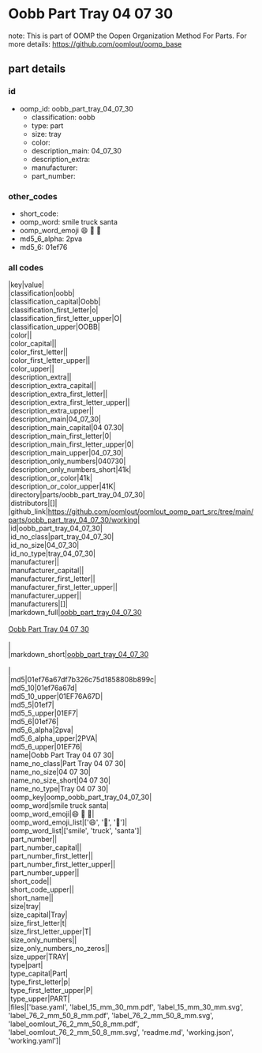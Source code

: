 # Oobb Part Tray 04 07 30  

note: This is part of OOMP the Oopen Organization Method For Parts. For more details: https://github.com/oomlout/oomp_base

##  part details





### id
* oomp_id: oobb_part_tray_04_07_30
  * classification: oobb
  * type: part
  * size: tray
  * color: 
  * description_main: 04_07_30
  * description_extra: 
  * manufacturer: 
  * part_number: 

### other_codes
* short_code: 
* oomp_word: smile truck santa
* oomp_word_emoji :smile: :truck: :santa:
* md5_6_alpha: 2pva
* md5_6: 01ef76

### all codes 
|key|value|  
|classification|oobb|  
|classification_capital|Oobb|  
|classification_first_letter|o|  
|classification_first_letter_upper|O|  
|classification_upper|OOBB|  
|color||  
|color_capital||  
|color_first_letter||  
|color_first_letter_upper||  
|color_upper||  
|description_extra||  
|description_extra_capital||  
|description_extra_first_letter||  
|description_extra_first_letter_upper||  
|description_extra_upper||  
|description_main|04_07_30|  
|description_main_capital|04 07.30|  
|description_main_first_letter|0|  
|description_main_first_letter_upper|0|  
|description_main_upper|04_07_30|  
|description_only_numbers|040730|  
|description_only_numbers_short|41k|  
|description_or_color|41k|  
|description_or_color_upper|41K|  
|directory|parts/oobb_part_tray_04_07_30|  
|distributors|[]|  
|github_link|https://github.com/oomlout/oomlout_oomp_part_src/tree/main/parts/oobb_part_tray_04_07_30/working|  
|id|oobb_part_tray_04_07_30|  
|id_no_class|part_tray_04_07_30|  
|id_no_size|04_07_30|  
|id_no_type|tray_04_07_30|  
|manufacturer||  
|manufacturer_capital||  
|manufacturer_first_letter||  
|manufacturer_first_letter_upper||  
|manufacturer_upper||  
|manufacturers|[]|  
|markdown_full|[oobb_part_tray_04_07_30](https://github.com/oomlout/oomlout_oomp_part_src/tree/main/parts/oobb_part_tray_04_07_30/working)<br>[](https://github.com/oomlout/oomlout_oomp_part_src/tree/main/parts/oobb_part_tray_04_07_30/working)<br>[Oobb Part Tray 04 07 30](https://github.com/oomlout/oomlout_oomp_part_src/tree/main/parts/oobb_part_tray_04_07_30/working)<br><br>|  
|markdown_short|[oobb_part_tray_04_07_30](https://github.com/oomlout/oomlout_oomp_part_src/tree/main/parts/oobb_part_tray_04_07_30/working)<br><br>|  
|md5|01ef76a67df7b326c75d1858808b899c|  
|md5_10|01ef76a67d|  
|md5_10_upper|01EF76A67D|  
|md5_5|01ef7|  
|md5_5_upper|01EF7|  
|md5_6|01ef76|  
|md5_6_alpha|2pva|  
|md5_6_alpha_upper|2PVA|  
|md5_6_upper|01EF76|  
|name|Oobb Part Tray 04 07 30|  
|name_no_class|Part Tray 04 07 30|  
|name_no_size|04 07 30|  
|name_no_size_short|04 07 30|  
|name_no_type|Tray 04 07 30|  
|oomp_key|oomp_oobb_part_tray_04_07_30|  
|oomp_word|smile truck santa|  
|oomp_word_emoji|:smile: :truck: :santa:|  
|oomp_word_emoji_list|[':smile:', ':truck:', ':santa:']|  
|oomp_word_list|['smile', 'truck', 'santa']|  
|part_number||  
|part_number_capital||  
|part_number_first_letter||  
|part_number_first_letter_upper||  
|part_number_upper||  
|short_code||  
|short_code_upper||  
|short_name||  
|size|tray|  
|size_capital|Tray|  
|size_first_letter|t|  
|size_first_letter_upper|T|  
|size_only_numbers||  
|size_only_numbers_no_zeros||  
|size_upper|TRAY|  
|type|part|  
|type_capital|Part|  
|type_first_letter|p|  
|type_first_letter_upper|P|  
|type_upper|PART|  
|files|['base.yaml', 'label_15_mm_30_mm.pdf', 'label_15_mm_30_mm.svg', 'label_76_2_mm_50_8_mm.pdf', 'label_76_2_mm_50_8_mm.svg', 'label_oomlout_76_2_mm_50_8_mm.pdf', 'label_oomlout_76_2_mm_50_8_mm.svg', 'readme.md', 'working.json', 'working.yaml']|  
